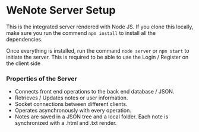 # WeNote Server Setup

This is the integrated server rendered with Node JS. If you clone this locally, make sure you run the commend `npm install` to install all the dependencies.

Once everything is installed, run the command `node server` or `npm start` to initiate the server. This is required to be able to use the Login / Register on the client side

### Properties of the Server
  - Connects front end operations to the back end database / JSON.
  - Retrieves / Updates notes or user information.
  - Socket connections between different clients.
  - Operates asynchronously with every operation.
  - Notes are saved in a JSON tree and a local folder. Each note is synchronized with a .html and .txt render.
